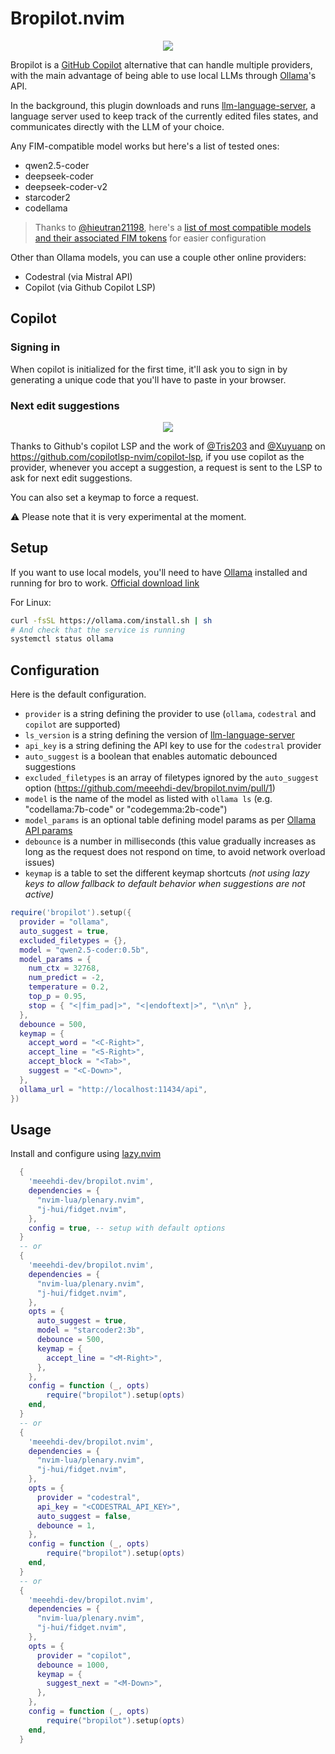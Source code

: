 # Bropilot.nvim

<p align="center">
  <img src="https://github.com/meeehdi-dev/bropilot.nvim/assets/3422399/3a576c3d-7215-46cc-bfd5-150f33986996" />
</p>

Bropilot is a [GitHub Copilot](https://github.com/github/copilot.vim) alternative that can handle multiple providers, with the main advantage of being able to use local LLMs through [Ollama](https://ollama.com/)'s API.

In the background, this plugin downloads and runs [llm-language-server](https://github.com/meeehdi-dev/llm-language-server), a language server used to keep track of the currently edited files states, and communicates directly with the LLM of your choice.

Any FIM-compatible model works but here's a list of tested ones:
- qwen2.5-coder
- deepseek-coder
- deepseek-coder-v2
- starcoder2
- codellama

> Thanks to [@hieutran21198](https://github.com/hieutran21198), here's a [list of most compatible models and their associated FIM tokens](https://github.com/hieutran21198/ai-agent-models) for easier configuration

Other than Ollama models, you can use a couple other online providers:
- Codestral (via Mistral API)
- Copilot (via Github Copilot LSP)

## Copilot

### Signing in

When copilot is initialized for the first time, it'll ask you to sign in by generating a unique code that you'll have to paste in your browser.

### Next edit suggestions

<p align="center">
  <img src="https://github.com/user-attachments/assets/f2faa927-b753-4df3-bfcf-7b7c78724a5a" />
</p>

Thanks to Github's copilot LSP and the work of [@Tris203](https://github.com/tris203) and [@Xuyuanp](https://github.com/Xuyuanp) on https://github.com/copilotlsp-nvim/copilot-lsp, if you use copilot as the provider, whenever you accept a suggestion, a request is sent to the LSP to ask for next edit suggestions.

You can also set a keymap to force a request.

⚠️ Please note that it is very experimental at the moment.

## Setup

If you want to use local models, you'll need to have [Ollama](https://ollama.com/) installed and running for bro to work.
[Official download link](https://ollama.com/download)

For Linux:
```sh
curl -fsSL https://ollama.com/install.sh | sh
# And check that the service is running
systemctl status ollama
```

## Configuration

Here is the default configuration.

- `provider` is a string defining the provider to use (`ollama`, `codestral` and `copilot` are supported)
- `ls_version` is a string defining the version of [llm-language-server](https://github.com/meeehdi-dev/llm-language-server)
- `api_key` is a string defining the API key to use for the `codestral` provider
- `auto_suggest` is a boolean that enables automatic debounced suggestions
- `excluded_filetypes` is an array of filetypes ignored by the `auto_suggest` option (https://github.com/meeehdi-dev/bropilot.nvim/pull/1)
- `model` is the name of the model as listed with `ollama ls` (e.g. "codellama:7b-code" or "codegemma:2b-code")
- `model_params` is an optional table defining model params as per [Ollama API params](https://github.com/ollama/ollama/blob/main/docs/modelfile.md#valid-parameters-and-values)
- `debounce` is a number in milliseconds (this value gradually increases as long as the request does not respond on time, to avoid network overload issues)
- `keymap` is a table to set the different keymap shortcuts *(not using lazy keys to allow fallback to default behavior when suggestions are not active)*

```lua
require('bropilot').setup({
  provider = "ollama",
  auto_suggest = true,
  excluded_filetypes = {},
  model = "qwen2.5-coder:0.5b",
  model_params = {
    num_ctx = 32768,
    num_predict = -2,
    temperature = 0.2,
    top_p = 0.95,
    stop = { "<|fim_pad|>", "<|endoftext|>", "\n\n" },
  },
  debounce = 500,
  keymap = {
    accept_word = "<C-Right>",
    accept_line = "<S-Right>",
    accept_block = "<Tab>",
    suggest = "<C-Down>",
  },
  ollama_url = "http://localhost:11434/api",
})
```

## Usage

Install and configure using [lazy.nvim](https://github.com/folke/lazy.nvim)
```lua
  {
    'meeehdi-dev/bropilot.nvim',
    dependencies = {
      "nvim-lua/plenary.nvim",
      "j-hui/fidget.nvim",
    },
    config = true, -- setup with default options
  }
  -- or
  {
    'meeehdi-dev/bropilot.nvim',
    dependencies = {
      "nvim-lua/plenary.nvim",
      "j-hui/fidget.nvim",
    },
    opts = {
      auto_suggest = true,
      model = "starcoder2:3b",
      debounce = 500,
      keymap = {
        accept_line = "<M-Right>",
      },
    },
    config = function (_, opts)
        require("bropilot").setup(opts)
    end,
  }
  -- or
  {
    'meeehdi-dev/bropilot.nvim',
    dependencies = {
      "nvim-lua/plenary.nvim",
      "j-hui/fidget.nvim",
    },
    opts = {
      provider = "codestral",
      api_key = "<CODESTRAL_API_KEY>",
      auto_suggest = false,
      debounce = 1,
    },
    config = function (_, opts)
        require("bropilot").setup(opts)
    end,
  }
  -- or
  {
    'meeehdi-dev/bropilot.nvim',
    dependencies = {
      "nvim-lua/plenary.nvim",
      "j-hui/fidget.nvim",
    },
    opts = {
      provider = "copilot",
      debounce = 1000,
      keymap = {
        suggest_next = "<M-Down>",
      },
    },
    config = function (_, opts)
        require("bropilot").setup(opts)
    end,
  }
```
